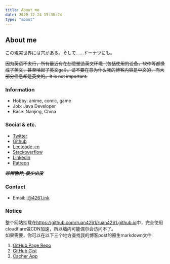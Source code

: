 ```yaml
---
title: About me
date: 2020-12-24 15:30:24
type: "about"
---
```


## About me

この現実世界には穴がある。そして……ドーナツにも。

~~因为英语不太行，所有最近有在刻意塑造英文环境（包括使用的设备，软件等都换成了英文，甚至啃起了英文gal）。请不要在意为什么我的博客内容是中文的，而大部分信息却是英文的。It is not important.~~

### Information

- Hobby: anime, comic, game
- Job: Java Developer
- Base: Nanjing, China

### Social & etc.

- [Twitter](https://twitter.com/ruan4261)
- [Github](https://github.com/ruan4261)
- [Leetcode-cn](https://leetcode-cn.com/u/ruan4261)
- [Stackoverflow](https://stackoverflow.com/users/14557839/ruan4261)
- [Linkedin](https://linkedin.com/in/ruan4261)
- [Patreon](https://www.patreon.com/ruan4261)

~~***珍稀物种, 极少出没***~~

### Contact

- Email: <i@4261.ink>

### Notice

整个网站挂载在<https://github.com/ruan4261/ruan4261.github.io>中，完全使用cloudflare做CDN加速，所以墙内可能偶尔会访问不了。  
如果需要，你可以在以下三个地方查找我的博客post的原生markdown文件
1. [GitHub Page Repo](https://github.com/ruan4261/ruan4261.github.io)
2. [GitHub Gist](https://gist.github.com/ruan4261)
3. [Cacher App](https://snippets.cacher.io/user/ruan4261)
